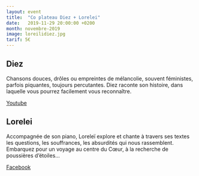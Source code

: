 ```yaml
---
layout: event
title:  "Co plateau Diez + Lorelei"
date:   2019-11-29 20:00:00 +0200
month: novembre-2019
image: loreilidiez.jpg
tarif: 5€
---
```


## Diez
Chansons douces, drôles ou empreintes de mélancolie, souvent féministes, parfois piquantes, toujours percutantes. Diez raconte son histoire, dans laquelle vous pourrez facilement vous reconnaître.

[Youtube](https://www.youtube.com/watch?v=glgZyj_c8kw)


## Lorelei
Accompagnée de son piano, Loreleï explore et chante à travers ses textes les questions, les souffrances, les absurdités qui nous rassemblent. Embarquez pour un voyage au centre du Cœur, à la recherche de poussières d’étoiles...

[Facebook](https://www.facebook.com/lorelei.mallet/)
